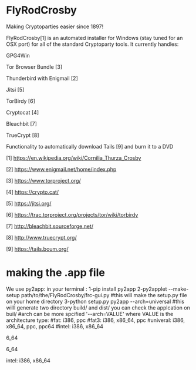 FlyRodCrosby
============

Making Cryptoparties easier since 1897!

FlyRodCrosby[1] is an automated installer for Windows (stay tuned for an OSX port) for all of the standard Cryptoparty tools.  It currently handles:

GPG4Win

Tor Browser Bundle [3]

Thunderbird with Enigmail [2]

Jitsi [5]

TorBirdy [6]

Cryptocat [4]

Bleachbit [7]

TrueCrypt [8]

Functionality to automatically download Tails [9] and burn it to a DVD

[1] https://en.wikipedia.org/wiki/Cornilia_Thurza_Crosby

[2] https://www.enigmail.net/home/index.php

[3] https://www.torproject.org/

[4] https://crypto.cat/

[5] https://jitsi.org/

[6] https://trac.torproject.org/projects/tor/wiki/torbirdy

[7] http://bleachbit.sourceforge.net/

[8] http://www.truecrypt.org/

[9] https://tails.boum.org/


making the .app file
====================
We use py2app:
  in your terminal :
    1-pip install py2app
    2-py2applet --make-setup path/to/the/FlyRodCrosby/frc-gui.py #this will make the setup.py file on your home directory
    3-python setup.py py2app --arch=universal #this willl generate two directory build/ and dist/ you can check the applcation on buil/
					      #arch can be more spcified '--arch=VALUE' where VALUE is the architecture type:
					      #fat: i386, ppc
					      #fat3: i386, x86_64, ppc
					      #univeral: i386, x86_64, ppc, ppc64
					      #intel: i386, x86_64

6_64

6_64

intel: i386, x86_64

